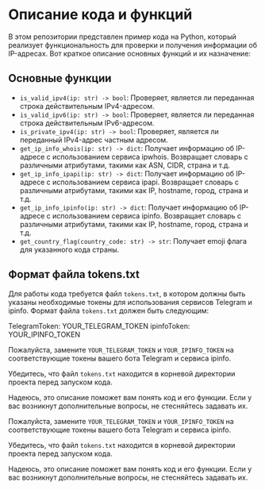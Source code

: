 # Описание кода и функций

В этом репозитории представлен пример кода на Python, который реализует функциональность для проверки и получения информации об IP-адресах. Вот краткое описание основных функций и их назначение:

## Основные функции

- `is_valid_ipv4(ip: str) -> bool`: Проверяет, является ли переданная строка действительным IPv4-адресом.
- `is_valid_ipv6(ip: str) -> bool`: Проверяет, является ли переданная строка действительным IPv6-адресом.
- `is_private_ipv4(ip: str) -> bool`: Проверяет, является ли переданный IPv4-адрес частным адресом.
- `get_ip_info_whois(ip: str) -> dict`: Получает информацию об IP-адресе с использованием сервиса ipwhois. Возвращает словарь с различными атрибутами, такими как ASN, CIDR, страна и т.д.
- `get_ip_info_ipapi(ip: str) -> dict`: Получает информацию об IP-адресе с использованием сервиса ipapi. Возвращает словарь с различными атрибутами, такими как IP, hostname, город, страна и т.д.
- `get_ip_info_ipinfo(ip: str) -> dict`: Получает информацию об IP-адресе с использованием сервиса ipinfo. Возвращает словарь с различными атрибутами, такими как IP, hostname, город, страна и т.д.
- `get_country_flag(country_code: str) -> str`: Получает emoji флага для указанного кода страны.

## Формат файла tokens.txt

Для работы кода требуется файл `tokens.txt`, в котором должны быть указаны необходимые токены для использования сервисов Telegram и ipinfo. Формат файла `tokens.txt` должен быть следующим:

TelegramToken: YOUR_TELEGRAM_TOKEN
ipinfoToken: YOUR_IPINFO_TOKEN


Пожалуйста, замените `YOUR_TELEGRAM_TOKEN` и `YOUR_IPINFO_TOKEN` на соответствующие токены вашего бота Telegram и сервиса ipinfo.

Убедитесь, что файл `tokens.txt` находится в корневой директории проекта перед запуском кода.

Надеюсь, это описание поможет вам понять код и его функции. Если у вас возникнут дополнительные вопросы, не стесняйтесь задавать их.

Пожалуйста, замените `YOUR_TELEGRAM_TOKEN` и `YOUR_IPINFO_TOKEN` на соответствующие токены вашего бота Telegram и сервиса ipinfo.

Убедитесь, что файл `tokens.txt` находится в корневой директории проекта перед запуском кода.

Надеюсь, это описание поможет вам понять код и его функции. Если у вас возникнут дополнительные вопросы, не стесняйтесь задавать их.
